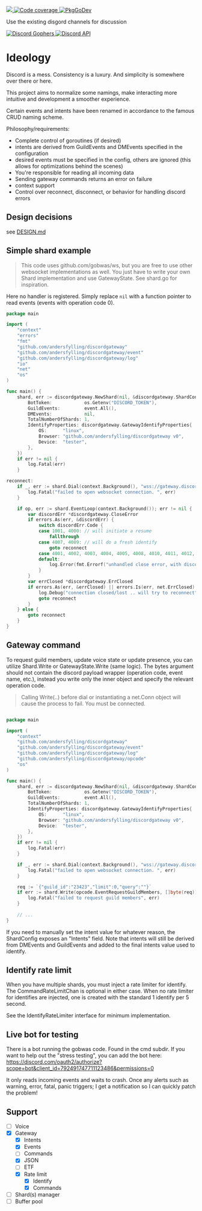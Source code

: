 <p>
  <a href="https://codecov.io/gh/andersfylling/discordgateway">
    <img src="https://codecov.io/gh/andersfylling/discordgateway/branch/master/graph/badge.svg" />
  </a>
  <a href='https://goreportcard.com/report/github.com/andersfylling/discordgateway'>
    <img src='https://goreportcard.com/badge/github.com/andersfylling/discordgateway' alt='Code coverage' />
  </a>
  <a href='https://pkg.go.dev/github.com/andersfylling/discordgateway'>
    <img src="https://pkg.go.dev/badge/andersfylling/discordgateway" alt="PkgGoDev">
  </a>
</p>
<p>Use the existing disgord channels for discussion</p>
<p>
  <a href='https://discord.gg/fQgmBg'>
    <img src='https://img.shields.io/badge/Discord%20Gophers-%23disgord-blue.svg' alt='Discord Gophers' />
  </a>
  <a href='https://discord.gg/HBTHbme'>
    <img src='https://img.shields.io/badge/Discord%20API-%23disgord-blue.svg' alt='Discord API' />
  </a>
</p>

# Ideology

Discord is a mess. Consistency is a luxury. And simplicity is somewhere over there or here.

This project aims to normalize some namings, make interacting more intuitive and development a smoother experience.

Certain events and intents have been renamed in accordance to the famous CRUD naming scheme.

Philosophy/requirements:
 - Complete control of goroutines (if desired)
 - intents are derived from GuildEvents and DMEvents specified in the configuration
- desired events must be specified in the config, others are ignored (this allows for optimizations behind the scenes)
 - You're responsible for reading all incoming data
 - Sending gateway commands returns an error on failure
 - context support
 - Control over reconnect, disconnect, or behavior for handling discord errors

## Design decisions

see [DESIGN.md](DESIGN.md)

## Simple shard example 
> This code uses github.com/gobwas/ws, but you are free to use other
> websocket implementations as well. You just have to write your own Shard implementation
> and use GatewayState. See shard.go for inspiration.

Here no handler is registered. Simply replace `nil` with a function pointer to read events (events with operation code 0).

```go
package main

import (
	"context"
	"errors"
	"fmt"
	"github.com/andersfylling/discordgateway"
	"github.com/andersfylling/discordgateway/event"
	"github.com/andersfylling/discordgateway/log"
	"io"
	"net"
	"os"
)

func main() {
	shard, err := discordgateway.NewShard(nil, &discordgateway.ShardConfig{
		BotToken:            os.Getenv("DISCORD_TOKEN"),
		GuildEvents:         event.All(),
		DMEvents:            nil,
		TotalNumberOfShards: 1,
		IdentifyProperties: discordgateway.GatewayIdentifyProperties{
			OS:      "linux",
			Browser: "github.com/andersfylling/discordgateway v0",
			Device:  "tester",
		},
	})
	if err != nil {
		log.Fatal(err)
	}

reconnect:
	if _, err := shard.Dial(context.Background(), "wss://gateway.discord.gg/?v=8&encoding=json"); err != nil {
		log.Fatal("failed to open websocket connection. ", err)
	}

	if op, err := shard.EventLoop(context.Background()); err != nil {
		var discordErr *discordgateway.CloseError
		if errors.As(err, &discordErr) {
			switch discordErr.Code {
			case 1001, 4000: // will initiate a resume
				fallthrough
			case 4007, 4009: // will do a fresh identify
				goto reconnect
			case 4001, 4002, 4003, 4004, 4005, 4008, 4010, 4011, 4012, 4013, 4014:
			default:
				log.Error(fmt.Errorf("unhandled close error, with discord op code(%d): %d", op, discordErr.Code))
			}
		}
		var errClosed *discordgateway.ErrClosed
		if errors.As(err, &errClosed) || errors.Is(err, net.ErrClosed) || errors.Is(err, io.ErrClosedPipe) {
			log.Debug("connection closed/lost .. will try to reconnect")
			goto reconnect
		}
	} else {
		goto reconnect
	}
}
```

## Gateway command
To request guild members, update voice state or update presence, you can utilize Shard.Write or GatewayState.Write (same logic). 
The bytes argument should not contain the discord payload wrapper (operation code, event name, etc.), instead you write only
the inner object and specify the relevant operation code.

> Calling Write(..) before dial or instantiating a net.Conn object will cause the process to fail. You must be connected.

```go

package main

import (
	"context"
	"github.com/andersfylling/discordgateway"
	"github.com/andersfylling/discordgateway/event"
	"github.com/andersfylling/discordgateway/log"
	"github.com/andersfylling/discordgateway/opcode"
	"os"
)

func main() {
	shard, err := discordgateway.NewShard(nil, &discordgateway.ShardConfig{
		BotToken:            os.Getenv("DISCORD_TOKEN"),
		GuildEvents:         event.All(),
		TotalNumberOfShards: 1,
		IdentifyProperties: discordgateway.GatewayIdentifyProperties{
			OS:      "linux",
			Browser: "github.com/andersfylling/discordgateway v0",
			Device:  "tester",
		},
	})
	if err != nil {
		log.Fatal(err)
	}

	if _, err := shard.Dial(context.Background(), "wss://gateway.discord.gg/?v=8&encoding=json"); err != nil {
		log.Fatal("failed to open websocket connection. ", err)
	}

	req := `{"guild_id":"23423","limit":0,"query":""}`
	if err := shard.Write(opcode.EventRequestGuildMembers, []byte(req)); err != nil {
		log.Fatal("failed to request guild members", err)
    }
    
    // ...
}
```

If you need to manually set the intent value for whatever reason, the ShardConfig exposes an "Intents" field.
Note that intents will still be derived from DMEvents and GuildEvents and added to the final intents value used
to identify.

## Identify rate limit
When you have multiple shards, you must inject a rate limiter for identify. The CommandRateLimitChan is optional in either case.
When no rate limiter for identifies are injected, one is created with the standard 1 identify per 5 second.

See the IdentifyRateLimiter interface for minimum implementation.

## Live bot for testing
There is a bot running the gobwas code. Found in the cmd subdir. If you want to help out the "stress testing", you can add the bot here: https://discord.com/oauth2/authorize?scope=bot&client_id=792491747711123486&permissions=0

It only reads incoming events and waits to crash. Once any alerts such as warning, error, fatal, panic triggers; I get a notification so I can quickly patch the problem!


## Support

 - [ ] Voice
 - [x] Gateway
   - [X] Intents
   - [x] Events
   - [ ] Commands
   - [x] JSON
   - [ ] ETF
   - [x] Rate limit
     - [x] Identify
     - [x] Commands
 - [ ] Shard(s) manager
 - [ ] Buffer pool
